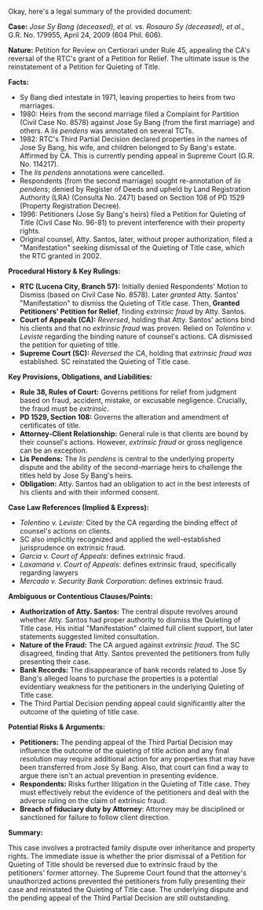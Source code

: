 Okay, here's a legal summary of the provided document:

**Case:** *Jose Sy Bang (deceased), et al. vs. Rosauro Sy (deceased), et al.*, G.R. No. 179955, April 24, 2009 (604 Phil. 606).

**Nature:** Petition for Review on Certiorari under Rule 45, appealing the CA's reversal of the RTC's grant of a Petition for Relief.  The ultimate issue is the reinstatement of a Petition for Quieting of Title.

**Facts:**

*   Sy Bang died intestate in 1971, leaving properties to heirs from two marriages.
*   1980: Heirs from the second marriage filed a Complaint for Partition (Civil Case No. 8578) against Jose Sy Bang (from the first marriage) and others.  A *lis pendens* was annotated on several TCTs.
*   1982: RTC's Third Partial Decision declared properties in the names of Jose Sy Bang, his wife, and children belonged to Sy Bang's estate. Affirmed by CA. This is currently pending appeal in Supreme Court (G.R. No. 114217).
*   The *lis pendens* annotations were cancelled.
*   Respondents (from the second marriage) sought re-annotation of *lis pendens*; denied by Register of Deeds and upheld by Land Registration Authority (LRA) (Consulta No. 2471) based on Section 108 of PD 1529 (Property Registration Decree).
*   1996: Petitioners (Jose Sy Bang's heirs) filed a Petition for Quieting of Title (Civil Case No. 96-81) to prevent interference with their property rights.
*   Original counsel, Atty. Santos, later, without proper authorization, filed a "Manifestation" seeking dismissal of the Quieting of Title case, which the RTC granted in 2002.

**Procedural History & Key Rulings:**

*   **RTC (Lucena City, Branch 57):** Initially denied Respondents' Motion to Dismiss (based on Civil Case No. 8578).  Later *granted* Atty. Santos' "Manifestation" to dismiss the Quieting of Title case. Then, **Granted Petitioners' Petition for Relief**, finding *extrinsic fraud* by Atty. Santos.
*   **Court of Appeals (CA):** *Reversed*, holding that Atty. Santos' actions bind his clients and that no *extrinsic fraud* was proven.  Relied on *Tolentino v. Leviste* regarding the binding nature of counsel's actions. CA dismissed the petition for quieting of title.
*   **Supreme Court (SC):** *Reversed the CA*, holding that *extrinsic fraud* *was* established. SC reinstated the Quieting of Title case.

**Key Provisions, Obligations, and Liabilities:**

*   **Rule 38, Rules of Court:**  Governs petitions for relief from judgment based on fraud, accident, mistake, or excusable negligence.  Crucially, the fraud must be *extrinsic*.
*   **PD 1529, Section 108:** Governs the alteration and amendment of certificates of title.
*   **Attorney-Client Relationship:** General rule is that clients are bound by their counsel's actions.  However, *extrinsic fraud* or gross negligence can be an exception.
*   **Lis Pendens:** The *lis pendens* is central to the underlying property dispute and the ability of the second-marriage heirs to challenge the titles held by Jose Sy Bang's heirs.
*   **Obligation:** Atty. Santos had an obligation to act in the best interests of his clients and with their informed consent.

**Case Law References (Implied & Express):**

*   *Tolentino v. Leviste:*  Cited by the CA regarding the binding effect of counsel's actions on clients.
*   SC also implicitly recognized and applied the well-established jurisprudence on extrinsic fraud.
*   *Garcia v. Court of Appeals*: defines extrinsic fraud.
*   *Laxamana v. Court of Appeals*: defines extrinsic fraud, specifically regarding lawyers
*   *Mercado v. Security Bank Corporation*: defines extrinsic fraud.

**Ambiguous or Contentious Clauses/Points:**

*   **Authorization of Atty. Santos:** The central dispute revolves around whether Atty. Santos had proper authority to dismiss the Quieting of Title case.  His initial "Manifestation" claimed full client support, but later statements suggested limited consultation.
*   **Nature of the Fraud:**  The CA argued against *extrinsic fraud*. The SC disagreed, finding that Atty. Santos prevented the petitioners from fully presenting their case.
*   **Bank Records:** The disappearance of bank records related to Jose Sy Bang's alleged loans to purchase the properties is a potential evidentiary weakness for the petitioners in the underlying Quieting of Title case.
* The Third Partial Decision pending appeal could significantly alter the outcome of the quieting of title case.

**Potential Risks & Arguments:**

*   **Petitioners:** The pending appeal of the Third Partial Decision may influence the outcome of the quieting of title action and any final resolution may require additional action for any properties that may have been transferred from Jose Sy Bang. Also, that court can find a way to argue there isn't an actual prevention in presenting evidence.
*   **Respondents:** Risks further litigation in the Quieting of Title case. They must effectively rebut the evidence of the petitioners and deal with the adverse ruling on the claim of extrinsic fraud.
*   **Breach of fiduciary duty by Attorney**: Attorney may be disciplined or sanctioned for failure to follow client direction.

**Summary:**

This case involves a protracted family dispute over inheritance and property rights. The immediate issue is whether the prior dismissal of a Petition for Quieting of Title should be reversed due to extrinsic fraud by the petitioners' former attorney. The Supreme Court found that the attorney's unauthorized actions prevented the petitioners from fully presenting their case and reinstated the Quieting of Title case. The underlying dispute and the pending appeal of the Third Partial Decision are still outstanding.
